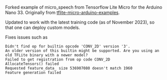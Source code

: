 
Forked example of micro_speech from Tensorflow Lite Micro for the Arduino Nano 33.
Originally from [tflite-micro-arduino-examples](https://github.com/tensorflow/tflite-micro-arduino-examples/tree/main/examples/micro_speech).

Updated to work with the latest training code (as of November 2023),
so that one can deploy custom models.

Fixes issues such as

```
Didn't find op for builtin opcode 'CONV_2D' version '3'.
An older version of this builtin might be supported. Are you using an old TFLite binary with a newer model?
Failed to get registration from op code CONV_2D
AllocateTensors() failed
Requested feature_data_ size 536907080 doesn't match 1960
Feature generation failed
```
